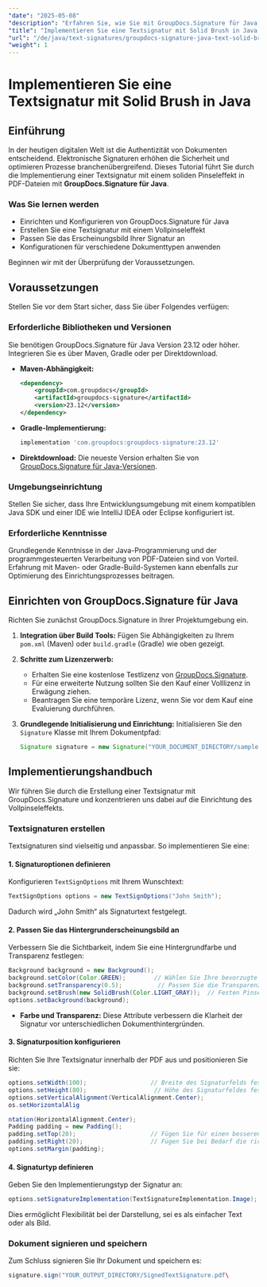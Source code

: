 ```yaml
---
"date": "2025-05-08"
"description": "Erfahren Sie, wie Sie mit GroupDocs.Signature für Java Textsignaturen mit Vollpinseleffekten in PDFs implementieren. Verbessern Sie die Dokumentensicherheit und optimieren Sie Ihren digitalen Signaturprozess."
"title": "Implementieren Sie eine Textsignatur mit Solid Brush in Java mithilfe von GroupDocs.Signature"
"url": "/de/java/text-signatures/groupdocs-signature-java-text-solid-brush/"
"weight": 1
---
```


# Implementieren Sie eine Textsignatur mit Solid Brush in Java

## Einführung

In der heutigen digitalen Welt ist die Authentizität von Dokumenten entscheidend. Elektronische Signaturen erhöhen die Sicherheit und optimieren Prozesse branchenübergreifend. Dieses Tutorial führt Sie durch die Implementierung einer Textsignatur mit einem soliden Pinseleffekt in PDF-Dateien mit **GroupDocs.Signature für Java**.

### Was Sie lernen werden
- Einrichten und Konfigurieren von GroupDocs.Signature für Java
- Erstellen Sie eine Textsignatur mit einem Vollpinseleffekt
- Passen Sie das Erscheinungsbild Ihrer Signatur an
- Konfigurationen für verschiedene Dokumenttypen anwenden

Beginnen wir mit der Überprüfung der Voraussetzungen.

## Voraussetzungen

Stellen Sie vor dem Start sicher, dass Sie über Folgendes verfügen:

### Erforderliche Bibliotheken und Versionen
Sie benötigen GroupDocs.Signature für Java Version 23.12 oder höher. Integrieren Sie es über Maven, Gradle oder per Direktdownload.

- **Maven-Abhängigkeit:**
  
  ```xml
  <dependency>
      <groupId>com.groupdocs</groupId>
      <artifactId>groupdocs-signature</artifactId>
      <version>23.12</version>
  </dependency>
  ```

- **Gradle-Implementierung:**
  
  ```gradle
  implementation 'com.groupdocs:groupdocs-signature:23.12'
  ```

- **Direktdownload:** 
  Die neueste Version erhalten Sie von [GroupDocs.Signature für Java-Versionen](https://releases.groupdocs.com/signature/java/).

### Umgebungseinrichtung
Stellen Sie sicher, dass Ihre Entwicklungsumgebung mit einem kompatiblen Java SDK und einer IDE wie IntelliJ IDEA oder Eclipse konfiguriert ist.

### Erforderliche Kenntnisse
Grundlegende Kenntnisse in der Java-Programmierung und der programmgesteuerten Verarbeitung von PDF-Dateien sind von Vorteil. Erfahrung mit Maven- oder Gradle-Build-Systemen kann ebenfalls zur Optimierung des Einrichtungsprozesses beitragen.

## Einrichten von GroupDocs.Signature für Java
Richten Sie zunächst GroupDocs.Signature in Ihrer Projektumgebung ein.

1. **Integration über Build Tools:**
   Fügen Sie Abhängigkeiten zu Ihrem `pom.xml` (Maven) oder `build.gradle` (Gradle) wie oben gezeigt.

2. **Schritte zum Lizenzerwerb:**
   - Erhalten Sie eine kostenlose Testlizenz von [GroupDocs.Signature](https://purchase.groupdocs.com/buy).
   - Für eine erweiterte Nutzung sollten Sie den Kauf einer Volllizenz in Erwägung ziehen.
   - Beantragen Sie eine temporäre Lizenz, wenn Sie vor dem Kauf eine Evaluierung durchführen.

3. **Grundlegende Initialisierung und Einrichtung:**
   Initialisieren Sie den `Signature` Klasse mit Ihrem Dokumentpfad:
   
   ```java
   Signature signature = new Signature("YOUR_DOCUMENT_DIRECTORY/sample.pdf");
   ```

## Implementierungshandbuch
Wir führen Sie durch die Erstellung einer Textsignatur mit GroupDocs.Signature und konzentrieren uns dabei auf die Einrichtung des Vollpinseleffekts.

### Textsignaturen erstellen
Textsignaturen sind vielseitig und anpassbar. So implementieren Sie eine:

#### 1. Signaturoptionen definieren
Konfigurieren `TextSignOptions` mit Ihrem Wunschtext:

```java
TextSignOptions options = new TextSignOptions("John Smith");
```
Dadurch wird „John Smith“ als Signaturtext festgelegt.

#### 2. Passen Sie das Hintergrunderscheinungsbild an
Verbessern Sie die Sichtbarkeit, indem Sie eine Hintergrundfarbe und Transparenz festlegen:

```java
Background background = new Background();
background.setColor(Color.GREEN);        // Wählen Sie Ihre bevorzugte Hintergrundfarbe
background.setTransparency(0.5);          // Passen Sie die Transparenz für eine bessere Sichtbarkeit an
background.setBrush(new SolidBrush(Color.LIGHT_GRAY));  // Festen Pinseleffekt anwenden
options.setBackground(background);
```

- **Farbe und Transparenz:** Diese Attribute verbessern die Klarheit der Signatur vor unterschiedlichen Dokumenthintergründen.

#### 3. Signaturposition konfigurieren
Richten Sie Ihre Textsignatur innerhalb der PDF aus und positionieren Sie sie:

```java
options.setWidth(100);                  // Breite des Signaturfelds festlegen
options.setHeight(80);                   // Höhe des Signaturfeldes festlegen
options.setVerticalAlignment(VerticalAlignment.Center);
os.setHorizontalAlig

ntation(HorizontalAlignment.Center);
Padding padding = new Padding();
padding.setTop(20);                     // Fügen Sie für einen besseren Abstand eine obere Polsterung hinzu
padding.setRight(20);                   // Fügen Sie bei Bedarf die richtige Polsterung hinzu
options.setMargin(padding);
```

#### 4. Signaturtyp definieren
Geben Sie den Implementierungstyp der Signatur an:

```java
options.setSignatureImplementation(TextSignatureImplementation.Image);
```
Dies ermöglicht Flexibilität bei der Darstellung, sei es als einfacher Text oder als Bild.

### Dokument signieren und speichern
Zum Schluss signieren Sie Ihr Dokument und speichern es:

```java
signature.sign("YOUR_OUTPUT_DIRECTORY/SignedTextSignature.pdf\